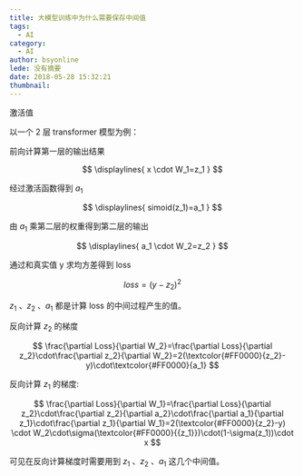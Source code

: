 ```yaml
---
title: 大模型训练中为什么需要保存中间值
tags:
  - AI
category:
  - AI
author: bsyonline
lede: 没有摘要
date: 2018-05-28 15:32:21
thumbnail:
---
```




激活值

以一个 2 层 transformer 模型为例：

前向计算第一层的输出结果

$$
\displaylines{
x \cdot W_1=z_1 
}
$$

经过激活函数得到 $a_1$

$$
\displaylines{
simoid(z_1)=a_1
}
$$

由 $a_1$ 乘第二层的权重得到第二层的输出

$$
\displaylines{
a_1 \cdot W_2=z_2
}
$$

通过和真实值 y 求均方差得到 loss

$$
loss=(y-z_2)^2
$$

$z_1$ 、$z_2$ 、$a_1$ 都是计算 loss 的中间过程产生的值。

反向计算 $z_2$ 的梯度

$$
\frac{\partial Loss}{\partial W_2}=\frac{\partial Loss}{\partial z_2}\cdot\frac{\partial z_2}{\partial W_2}=2(\textcolor{#FF0000}{z_2}-y)\cdot\textcolor{#FF0000}{a_1}
$$

反向计算 $z_1$ 的梯度:

$$
\frac{\partial Loss}{\partial W_1}=\frac{\partial Loss}{\partial z_2}\cdot\frac{\partial z_2}{\partial a_2}\cdot\frac{\partial a_1}{\partial z_1}\cdot\frac{\partial z_1}{\partial W_1}=2(\textcolor{#FF0000}{z_2}-y) \cdot W_2\cdot\sigma(\textcolor{#FF0000}{{z_1}})\cdot(1-\sigma(z_1))\cdot x
$$

可见在反向计算梯度时需要用到 $z_1$ 、$z_2$ 、$a_1$ 这几个中间值。